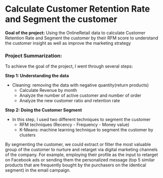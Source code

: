 # Calculate Customer Retention Rate and Segment the customer

**Goal of the project:** Using the OnlineRetail data to calculate Customer Retention Rate and Segment the customer by their RFM score to understand the customer insight as well as improve the marketing strategy 

### **Project Summarization:**
  To achieve the goal of the project, I went through several steps:

**Step 1: Understanding the data**
- Cleaning: removing the data with negative quantity(return products)
  - Calculate Revenue by month
  - Analyze the number of active customer and number of order
  - Analyze the new customer ratio and retention rate
 
**Step 2: Doing the Customer Segment**
- In this step, I used two different techniques to segment the customer
    - RFM techniques (Recency - Frequency - Money value)
    - K-Means: machine learning technique to segment the customer by clusters
  
By segmenting the customer, we could extract or filter the most valuable group of the customer to nurture and retarget via digital marketing channels of the company. For example, employing their profile as the input to retarget on Facebook ads or sending them the personalized message (top 5 similar products that are frequently bought by the purchasers on the identical segment) in the email campaign.


